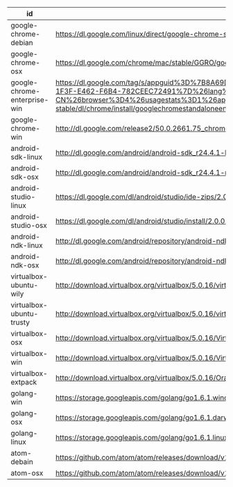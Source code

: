 id | uri | filename | md5sum
---|-----|----------|-------
google-chrome-debian | https://dl.google.com/linux/direct/google-chrome-stable_current_amd64.deb | chrome/linux/50.0.2661.75_google-chrome-stable_current_amd64.deb |
google-chrome-osx | https://dl.google.com/chrome/mac/stable/GGRO/googlechrome.dmg | chrome/mac/50.0.2661.75_googlechrome.dmg |
google-chrome-enterprise-win | https://dl.google.com/tag/s/appguid%3D%7B8A69D345-D564-463C-AFF1-A69D9E530F96%7D%26iid%3D%7BBF9FDEDC-1F3F-E462-F6B4-782CEEC72491%7D%26lang%3Dzh-CN%26browser%3D4%26usagestats%3D1%26appname%3DGoogle%2520Chrome%26needsadmin%3Dprefers%26ap%3Dx64-stable/dl/chrome/install/googlechromestandaloneenterprise64.msi | chrome/win/50.0.2661.75_googlechromestandaloneenterprise64.msi |
google-chrome-win | http://dl.google.com/release2/50.0.2661.75_chrome_installer_win64.exe | chrome/win/50.0.2661.75_chrome_installer_win64.exe |
android-sdk-linux | http://dl.google.com/android/android-sdk_r24.4.1-linux.tgz | |
android-sdk-osx | http://dl.google.com/android/android-sdk_r24.4.1-macosx.zip | |
android-studio-linux | https://dl.google.com/dl/android/studio/ide-zips/2.0.0.20/android-studio-ide-143.2739321-linux.zip | |
android-studio-osx | https://dl.google.com/dl/android/studio/install/2.0.0.20/android-studio-ide-143.2739321-mac.dmg | |
android-ndk-linux | http://dl.google.com/android/repository/android-ndk-r11c-linux-x86_64.zip | |
android-ndk-osx | http://dl.google.com/android/repository/android-ndk-r11c-darwin-x86_64.zip | |
virtualbox-ubuntu-wily | http://download.virtualbox.org/virtualbox/5.0.16/virtualbox-5.0_5.0.16-105871~Ubuntu~wily_amd64.deb | virtualbox/virtualbox-5.0.16-105871-Ubuntu-wily-amd64.deb
virtualbox-ubuntu-trusty | http://download.virtualbox.org/virtualbox/5.0.16/virtualbox-5.0_5.0.16-105871~Ubuntu~trusty_amd64.deb | virtualbox/virtualbox-5.0.16-105871-Ubuntu-trusty-amd64.deb
virtualbox-osx | http://download.virtualbox.org/virtualbox/5.0.16/VirtualBox-5.0.16-105871-OSX.dmg | virtualbox/VirtualBox-5.0.16-105871-OSX.dmg
virtualbox-win | http://download.virtualbox.org/virtualbox/5.0.16/VirtualBox-5.0.16-105871-Win.exe | virtualbox/VirtualBox-5.0.16-105871-Win.exe
virtualbox-extpack | http://download.virtualbox.org/virtualbox/5.0.16/Oracle_VM_VirtualBox_Extension_Pack-5.0.16-105871.vbox-extpack | virtualbox/Oracle_VM_VirtualBox_Extension_Pack-5.0.16-105871.vbox-extpack
golang-win | https://storage.googleapis.com/golang/go1.6.1.windows-amd64.msi | |
golang-osx | https://storage.googleapis.com/golang/go1.6.1.darwin-amd64.pkg | |
golang-linux | https://storage.googleapis.com/golang/go1.6.1.linux-amd64.tar.gz | |
atom-debain | https://github.com/atom/atom/releases/download/v1.7.1/atom-amd64.deb | atom/atom-amd64-1.7.1.deb |
atom-osx | https://github.com/atom/atom/releases/download/v1.7.1/atom-mac.zip | atom/atom-mac-1.7.1.zip |
